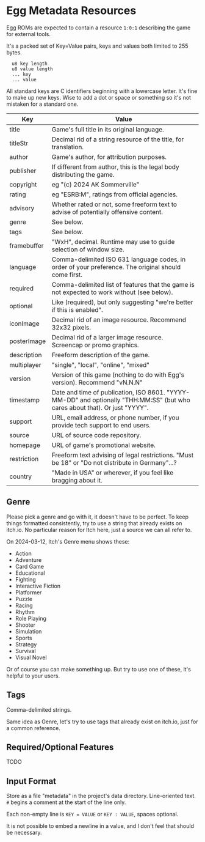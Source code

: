 # Egg Metadata Resources

Egg ROMs are expected to contain a resource `1:0:1` describing the game for external tools.

It's a packed set of Key=Value pairs, keys and values both limited to 255 bytes.

```
  u8 key length
  u8 value length
  ... key
  ... value
```

All standard keys are C identifiers beginning with a lowercase letter.
It's fine to make up new keys. Wise to add a dot or space or something so it's not mistaken for a standard one.

| Key         | Value |
|-------------|-------|
| title       | Game's full title in its original language. |
| titleStr    | Decimal rid of a string resource of the title, for translation. |
| author      | Game's author, for attribution purposes. |
| publisher   | If different from author, this is the legal body distributing the game. |
| copyright   | eg "(c) 2024 AK Sommerville" |
| rating      | eg "ESRB:M", ratings from official agencies. |
| advisory    | Whether rated or not, some freeform text to advise of potentially offensive content. |
| genre       | See below. |
| tags        | See below. |
| framebuffer | "WxH", decimal. Runtime may use to guide selection of window size. |
| language    | Comma-delimited ISO 631 language codes, in order of your preference. The original should come first. |
| required    | Comma-delimited list of features that the game is not expected to work without (see below). |
| optional    | Like (required), but only suggesting "we're better if this is enabled". |
| iconImage   | Decimal rid of an image resource. Recommend 32x32 pixels. |
| posterImage | Decimal rid of a larger image resource. Screencap or promo graphics. |
| description | Freeform description of the game. |
| multiplayer | "single", "local", "online", "mixed" |
| version     | Version of this game (nothing to do with Egg's version). Recommend "vN.N.N" |
| timestamp   | Date and time of publication, ISO 8601. "YYYY-MM-DD" and optionally "THH:MM:SS" (but who cares about that). Or just "YYYY". |
| support     | URL, email address, or phone number, if you provide tech support to end users. |
| source      | URL of source code repository. |
| homepage    | URL of game's promotional website. |
| restriction | Freeform text advising of legal restrictions. "Must be 18" or "Do not distribute in Germany"...? |
| country     | "Made in USA" or wherever, if you feel like bragging about it. |

## Genre

Please pick a genre and go with it, it doesn't have to be perfect.
To keep things formatted consistently, try to use a string that already exists on itch.io.
No particular reason for Itch here, just a source we can all refer to.

On 2024-03-12, Itch's Genre menu shows these:

- Action
- Adventure
- Card Game
- Educational
- Fighting
- Interactive Fiction
- Platformer
- Puzzle
- Racing
- Rhythm
- Role Playing
- Shooter
- Simulation
- Sports
- Strategy
- Survival
- Visual Novel

Or of course you can make something up. But try to use one of these, it's helpful to your users.

## Tags

Comma-delimited strings.

Same idea as Genre, let's try to use tags that already exist on itch.io, just for a common reference.

## Required/Optional Features

TODO

## Input Format

Store as a file "metadata" in the project's data directory.
Line-oriented text. `#` begins a comment at the start of the line only.

Each non-empty line is `KEY = VALUE` or `KEY : VALUE`, spaces optional.

It is not possible to embed a newline in a value, and I don't feel that should be necessary.

